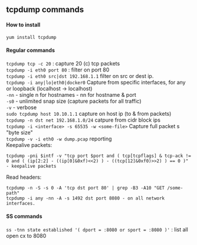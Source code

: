 ## tcpdump commands

#### How to install
`yum install tcpdump`

#### Regular commands

`tcpdump tcp -c 20` : capture 20 (c) tcp packets <br/>
`tcpdump -i eth0 port 80` : filter on port 80 <br/>
`tcpdump -i eth0 src|dst 192.168.1.1` filter on src or dest ip. <br/>
`tcpdump -i any|lo|eth0|docker0` Capture from specific interfaces, for any or loopback (localhost -> localhost)<br/>
`-nn` - single n for hostnames - nn for hostname & port<br/>
`-s0` - unlimited snap size (capture packets for all traffic)<br/>
`-v` - verbose<br/>
`sudo tcpdump host 10.10.1.1` capture on host ip (to & from packets)<br/>
`tcpdump -n dst net 192.168.1.0/24` catpure from cidr block ips <br/>
`tcpdump -i <interface> -s 65535 -w <some-file>` Capture full packet s "byte size" <br/>
`tcpdump -v -i eth0 -w dump.pcap` reporting <br/>
Keepalive packets:
```
tcpdump -pni $intf -v "tcp port $port and ( tcp[tcpflags] & tcp-ack != 0 and ( (ip[2:2] - ((ip[0]&0xf)<<2) ) - ((tcp[12]&0xf0)>>2) ) == 0 )"   - keepalive packets
```
Read headers:
```
tcpdump -n -S -s 0 -A 'tcp dst port 80' | grep -B3 -A10 "GET /some-path"
tcpdump -i any -nn -A -s 1492 dst port 8080 - on all network interfaces.
```

#### SS commands
`ss -tnn state established '( dport = :8080 or sport = :8080 )'` : list all open cx to 8080 <br/>
